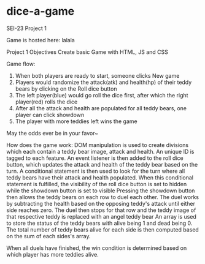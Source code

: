 # dice-a-game

SEI-23 Project 1

Game is hosted here: lalala

Project 1 Objectives
Create basic Game with HTML, JS and CSS

Game flow:
1. When both players are ready to start, someone clicks New game
2. Players would randomize the attack(atk) and health(hp) of their teddy bears by clicking on the Roll dice button
3. The left player(blue) would go roll the dice first, after which the right player(red) rolls the dice 
4. After all the attack and health are populated for all teddy bears, one player can click showdown
5. The player with more teddies left wins the game

May the odds ever be in your favor~

How does the game work:
DOM manipulation is used to create divisions which each contain a teddy bear image, attack and health. An unique ID is tagged to each feature.
An event listener is then added to the roll dice button, which updates the attack and health of the teddy bear based on the turn.
A conditional statement is then used to look for the turn where all teddy bears have their attack and health populated.
When this conditional statement is fulfilled, the visibility of the roll dice button is set to hidden while the showdown button is set to visible
Pressing the showdown button then allows the teddy bears on each row to duel each other. 
The duel works by subtracting the health based on the opposing teddy's attack until either side reaches zero.
The duel then stops for that row and the teddy image of that respective teddy is replaced with an angel teddy bear
An array is used to store the status of the teddy bears with alive being 1 and dead being 0.
The total number of teddy bears alive for each side is then computed based on the sum of each sides's array.

When all duels have finished, the win condition is determined based on which player has more teddies alive.
